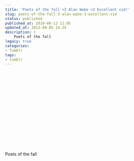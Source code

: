 ```yaml
---
title: 'Poets of the fall <3 Alan Wake <3 Excellent vid!'
slug: poets-of-the-fall-3-alan-wake-3-excellent-vid
status: published
published_at: 2010-06-12 11:05
updated_at: 2013-08-05 14:35
description: |
    Poets of the fall
legacy: true
categories:
- Tumblr
tags:
- tumblr
---
```


<p><object width="400" height="251" classid="clsid:d27cdb6e-ae6d-11cf-96b8-444553540000" codebase="http://download.macromedia.com/pub/shockwave/cabs/flash/swflash.cab#version=6,0,40,0"><param name="wmode" value="transparent" /><param name="allowFullScreen" value="true" /><param name="src" value="http://www.youtube.com/v/0f_hewSrAH4&amp;rel=0&amp;egm=0&amp;showinfo=0&amp;fs=1" /><param name="allowfullscreen" value="true" /><embed width="400" height="251" type="application/x-shockwave-flash" src="http://www.youtube.com/v/0f_hewSrAH4&amp;rel=0&amp;egm=0&amp;showinfo=0&amp;fs=1" wmode="transparent" allowFullScreen="true" allowfullscreen="true" /></object></p>
<p>Poets of the fall</p>